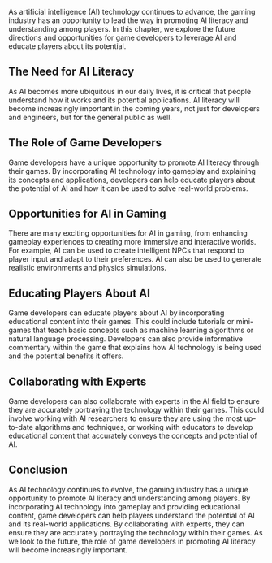 
As artificial intelligence (AI) technology continues to advance, the gaming industry has an opportunity to lead the way in promoting AI literacy and understanding among players. In this chapter, we explore the future directions and opportunities for game developers to leverage AI and educate players about its potential.

The Need for AI Literacy
------------------------

As AI becomes more ubiquitous in our daily lives, it is critical that people understand how it works and its potential applications. AI literacy will become increasingly important in the coming years, not just for developers and engineers, but for the general public as well.

The Role of Game Developers
---------------------------

Game developers have a unique opportunity to promote AI literacy through their games. By incorporating AI technology into gameplay and explaining its concepts and applications, developers can help educate players about the potential of AI and how it can be used to solve real-world problems.

Opportunities for AI in Gaming
------------------------------

There are many exciting opportunities for AI in gaming, from enhancing gameplay experiences to creating more immersive and interactive worlds. For example, AI can be used to create intelligent NPCs that respond to player input and adapt to their preferences. AI can also be used to generate realistic environments and physics simulations.

Educating Players About AI
--------------------------

Game developers can educate players about AI by incorporating educational content into their games. This could include tutorials or mini-games that teach basic concepts such as machine learning algorithms or natural language processing. Developers can also provide informative commentary within the game that explains how AI technology is being used and the potential benefits it offers.

Collaborating with Experts
--------------------------

Game developers can also collaborate with experts in the AI field to ensure they are accurately portraying the technology within their games. This could involve working with AI researchers to ensure they are using the most up-to-date algorithms and techniques, or working with educators to develop educational content that accurately conveys the concepts and potential of AI.

Conclusion
----------

As AI technology continues to evolve, the gaming industry has a unique opportunity to promote AI literacy and understanding among players. By incorporating AI technology into gameplay and providing educational content, game developers can help players understand the potential of AI and its real-world applications. By collaborating with experts, they can ensure they are accurately portraying the technology within their games. As we look to the future, the role of game developers in promoting AI literacy will become increasingly important.
